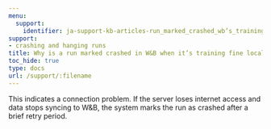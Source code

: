 ```yaml
---
menu:
  support:
    identifier: ja-support-kb-articles-run_marked_crashed_wb’s_training_fine_locally
support:
- crashing and hanging runs
title: Why is a run marked crashed in W&B when it’s training fine locally?
toc_hide: true
type: docs
url: /support/:filename
---
```


This indicates a connection problem. If the server loses internet access and data stops syncing to W&B, the system marks the run as crashed after a brief retry period.